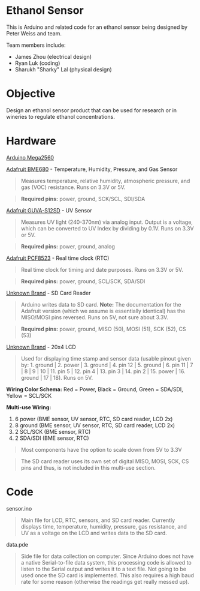 # Ethanol Sensor

This is Arduino and related code for an ethanol sensor being designed by Peter Weiss and team.

Team members include: 
- James Zhou (electrical design)
- Ryan Luk (coding)
- Sharukh "Sharky" Lal (physical design)

# Objective

Design an ethanol sensor product that can be used for research or in wineries to regulate ethanol concentrations.

# Hardware

[Arduino Mega2560](https://www.adafruit.com/product/191)

[Adafruit BME680](https://www.adafruit.com/product/3660) - Temperature, Humidity, Pressure, and Gas Sensor
> Measures temperature, relative humidity, atmospheric pressure, and gas (VOC) resistance. Runs on 3.3V or 5V.

> **Required pins:** power, ground, SCK/SCL, SDI/SDA

[Adafruit GUVA-S12SD](https://www.adafruit.com/product/1918) - UV Sensor
> Measures UV light (240-370nm) via analog input. Output is a voltage, which can be converted to UV Index by dividing by 0.1V. Runs on 3.3V or 5V.

> **Required pins:** power, ground, analog

[Adafruit PCF8523](https://www.adafruit.com/product/3295) - Real time clock (RTC)
> Real time clock for timing and date purposes. Runs on 3.3V or 5V.

> **Required pins:** power, ground, SCL/SCK, SDA/SDI

[Unknown Brand](https://www.dx.com/p/sd-tf-card-adapter-module-for-arduino-3-3v-5v-compatible-multi-functional-reading-writing-module-2044018.html#.XlROd2hKjb0) - SD Card Reader
> Arduino writes data to SD card. **Note:** The documentation for the Adafruit version (which we assume is essentially identical) has the MISO/MOSI pins reversed. Runs on 5V, not sure about 3.3V.

> **Required pins:** power, ground, MISO (50), MOSI (51), SCK (52), CS (53)

[Unknown Brand](https://www.pololu.com/product/1219/specs) - 20x4 LCD
> Used for displaying time stamp and sensor data (usable pinout given by: 1. ground | 2. power | 3. ground | 4. pin 12 | 5. ground | 6. pin 11 | 7 | 8 | 9 | 10 | 11. pin 5 | 12. pin 4 | 13. pin 3 | 14. pin 2 | 15. power | 16. ground | 17 | 18). Runs on 5V. 

**Wiring Color Schema:** Red = Power, Black = Ground, Green = SDA/SDI, Yellow = SCL/SCK

**Multi-use Wiring:**
1. 6 power (BME sensor, UV sensor, RTC, SD card reader, LCD 2x)
2. 8 ground (BME sensor, UV sensor, RTC, SD card reader, LCD 2x)
3. 2 SCL/SCK (BME sensor, RTC)
4. 2 SDA/SDI (BME sensor, RTC)

> Most components have the option to scale down from 5V to 3.3V

> The SD card reader uses its own set of digital MISO, MOSI, SCK, CS pins and thus, is not included in this multi-use section.

# Code

sensor.ino
> Main file for LCD, RTC, sensors, and SD card reader. Currently displays time, temperature, humidity, pressure, gas resistance, and UV as a voltage on the LCD and writes data to the SD card.

data.pde
> Side file for data collection on computer. Since Arduino does not have a native Serial-to-file data system, this processing code is allowed to listen to the Serial output and writes it to a text file. Not going to be used once the SD card is implemented. This also requires a high baud rate for some reason (otherwise the readings get really messed up).